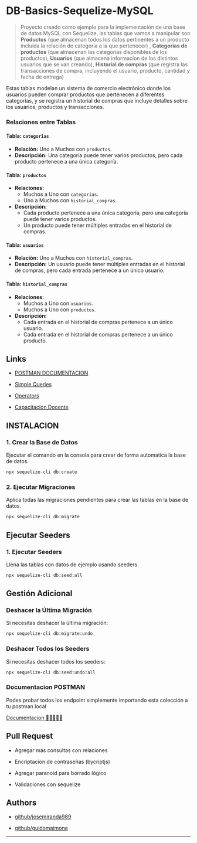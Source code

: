 
# DB-Basics-Sequelize-MySQL

> Proyecto creado como ejemplo para la implementación de una base de datos MySQL con Sequelize, las tablas que vamos a manipular son **Productos** (que almacenan todos los datos pertinentes a un producto incluida la relación de categoria a la que pertenecer) , **Categorias de productos** (que almacenan las categorias disponibles de los productos),  **Usuarios** (que almacena informacion de los distintos usuarios que se van creando), **Historial de compras** (que registra las transacciones de compra, incluyendo el usuario, producto, cantidad y fecha de entrega)
> 
Estas tablas modelan un sistema de comercio electrónico donde los usuarios pueden comprar productos que pertenecen a diferentes categorías, y se registra un historial de compras que incluye detalles sobre los usuarios, productos y transacciones.

### Relaciones entre Tablas

#### Tabla: `categorias`
- **Relación:** Uno a Muchos con `productos`.
- **Descripción:** Una categoría puede tener varios productos, pero cada producto pertenece a una única categoría.

#### Tabla: `productos`
- **Relaciones:**
  - Muchos a Uno con `categorias`.
  - Uno a Muchos con `historial_compras`.
- **Descripción:**
  - Cada producto pertenece a una única categoría, pero una categoría puede tener varios productos.
  - Un producto puede tener múltiples entradas en el historial de compras.

#### Tabla: `usuarios`
- **Relación:** Uno a Muchos con `historial_compras`.
- **Descripción:** Un usuario puede tener múltiples entradas en el historial de compras, pero cada entrada pertenece a un único usuario.

#### Tabla: `historial_compras`
- **Relaciones:**
  - Muchos a Uno con `usuarios`.
  - Muchos a Uno con `productos`.
- **Descripción:**
  - Cada entrada en el historial de compras pertenece a un único usuario.
  - Cada entrada en el historial de compras pertenece a un único producto.


## Links

- [POSTMAN DOCUMENTACION](https://documenter.getpostman.com/view/17897182/2s9YeD9Dan)

- [Simple Queries](https://sequelize.org/master/manual/model-querying-basics.html#simple-select-queries)

- [Operators](https://sequelize.org/v4/manual/tutorial/querying.html#operators)

- [Capacitacion Docente](https://docs.google.com/presentation/d/1mNypMVgPWAlRlxG38WpSg4B_hAUwRln7mIH1xL3dDCk/edit?usp=sharing)


## INSTALACION

### 1. Crear la Base de Datos

Ejecutar el comando en la consola para crear de forma automatica la base de datos.

```bash
npx sequelize-cli db:create
```

### 2. Ejecutar Migraciones

Aplica todas las migraciones pendientes para crear las tablas en la base de datos.

```bash
npx sequelize-cli db:migrate
```

## Ejecutar Seeders

### 1. Ejecutar Seeders

Llena las tablas con datos de ejemplo usando seeders.

```bash
npx sequelize-cli db:seed:all
```

## Gestión Adicional

### Deshacer la Última Migración

Si necesitas deshacer la última migración:

```bash
npx sequelize-cli db:migrate:undo
```

### Deshacer Todos los Seeders

Si necesitas deshacer todos los seeders:

```bash
npx sequelize-cli db:seed:undo:all
```

### Documentacion POSTMAN

Podes probar todos los endpoint simplemente importando esta colección a tu postman local

[Documentacion 🚀🚀🚀🚀🚀](https://documenter.getpostman.com/view/17897182/2s9YeD9Dan)

##  Pull Request

- Agregar más consultas con relaciones

- Encriptacion de contraseñas (bycriptjs)

- Agregar paranoid para borrado lógico

- Validaciones con sequelize

## Authors
* [github/josemiranda989](https://github.com/josemiranda989)

* [github/guidomaimone](https://github.com/GuidoMaimone)

***